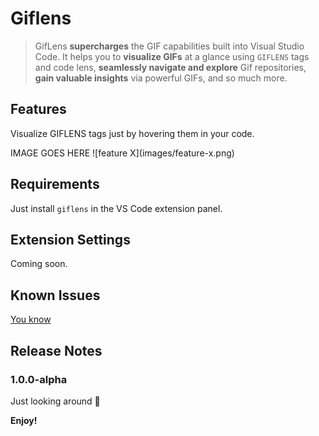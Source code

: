 # Giflens 

> GifLens **supercharges** the GIF capabilities built into Visual Studio Code. It helps you to **visualize GIFs** at a glance using `GIFLENS` tags and code lens, **seamlessly navigate and explore** Gif repositories, **gain valuable insights** via powerful GIFs, and so much more.

## Features

Visualize GIFLENS tags just by hovering them in your code.

IMAGE GOES HERE
\!\[feature X\]\(images/feature-x.png\)

## Requirements

Just install `giflens` in the VS Code extension panel.

## Extension Settings

Coming soon.

## Known Issues

[You know](https://media.giphy.com/media/JICGwZlbzui4w/giphy.gif)

## Release Notes

### 1.0.0-alpha

Just looking around 👀

**Enjoy!**
